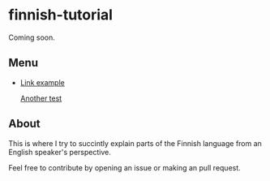 # finnish-tutorial

Coming soon.

## Menu

- [Link example](test)

	[Another test](test)

## About 

This is where I try to succintly explain parts of the Finnish language from an English speaker's perspective. 

Feel free to contribute by opening an issue or making an pull request. 
